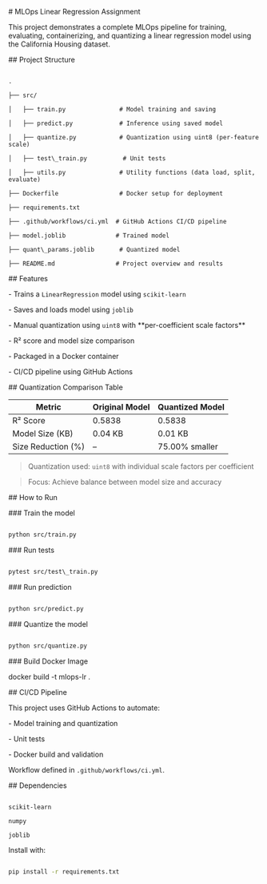 \# MLOps Linear Regression Assignment



This project demonstrates a complete MLOps pipeline for training, evaluating, containerizing, and quantizing a linear regression model using the California Housing dataset.



\## Project Structure



```

.

├── src/

│   ├── train.py               # Model training and saving

│   ├── predict.py             # Inference using saved model

│   ├── quantize.py            # Quantization using uint8 (per-feature scale)

│   ├── test\_train.py          # Unit tests

│   ├── utils.py               # Utility functions (data load, split, evaluate)

├── Dockerfile                 # Docker setup for deployment

├── requirements.txt

├── .github/workflows/ci.yml  # GitHub Actions CI/CD pipeline

├── model.joblib              # Trained model

├── quant\_params.joblib       # Quantized model

├── README.md                 # Project overview and results

```



\## Features



\- Trains a `LinearRegression` model using `scikit-learn`

\- Saves and loads model using `joblib`

\- Manual quantization using `uint8` with \*\*per-coefficient scale factors\*\*

\- R² score and model size comparison

\- Packaged in a Docker container

\- CI/CD pipeline using GitHub Actions



\## Quantization Comparison Table



| Metric             | Original Model | Quantized Model   |
|--------------------|----------------|-------------------|
| R² Score           | 0.5838         | 0.5838            |
| Model Size (KB)    | 0.04 KB        | 0.01 KB           |
| Size Reduction (%) | –              | 75.00% smaller    |



>  Quantization used: `uint8` with individual scale factors per coefficient  

>  Focus: Achieve balance between model size and accuracy



\## How to Run



\### Train the model

```bash

python src/train.py

```



\### Run tests

```bash

pytest src/test\_train.py

```



\### Run prediction

```bash

python src/predict.py

```



\### Quantize the model

```bash

python src/quantize.py

```



\### Build Docker Image



docker build -t mlops-lr .





\## CI/CD Pipeline



This project uses GitHub Actions to automate:



\- Model training and quantization

\- Unit tests

\- Docker build and validation



Workflow defined in `.github/workflows/ci.yml`.



\## Dependencies



```

scikit-learn

numpy

joblib

```



Install with:

```bash

pip install -r requirements.txt

```



